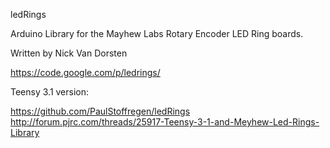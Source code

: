 ledRings

Arduino Library for the Mayhew Labs Rotary Encoder LED Ring boards. 

Written by Nick Van Dorsten

https://code.google.com/p/ledrings/

Teensy 3.1 version:

https://github.com/PaulStoffregen/ledRings
http://forum.pjrc.com/threads/25917-Teensy-3-1-and-Meyhew-Led-Rings-Library
